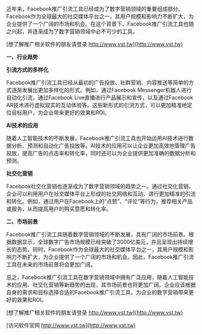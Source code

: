 近年来，Facebook推广引流工具已经成为了数字营销领域的重要组成部分。Facebook作为全球最大的社交媒体平台之一，其用户规模和影响力不断扩大，为企业提供了一个广阔的市场和机会。在这个背景下，Facebook推广引流工具也随之兴起，并逐渐成为了数字营销领域中必不可少的工具。

[想了解推广相关软件的朋友请登录 http://www.vst.tw](http://www.vst.tw)

**一、行业趋势**

**引流方式的多样化**

Facebook推广引流工具已经从最初的广告投放、社群营销、内容推送等简单的方式逐渐发展出更加多样化的形式。例如，通过Facebook Messenger机器人进行自动化引流，通过Facebook Live直播进行产品展示和宣传，以及通过Facebook AR技术进行虚拟现实的互动体验等。这些新形式的引流方式，可以更加精准地定位目标用户，为企业带来更好的效果和ROI。

**AI技术的应用**

随着人工智能技术的不断发展，Facebook推广引流工具也开始运用AI技术进行数据分析、预测和自动化广告投放等。AI技术的应用可以让企业更加高效地管理广告投放，提高广告的点击率和转化率，同时还可以为企业提供更加准确的数据分析和预测。

**社交化营销**

Facebook社交化营销也逐渐成为了数字营销领域的趋势之一。通过社交化营销，企业可以利用用户在社交媒体平台上形成的社交网络和互动，进行更加精准的引流和转化。例如，通过用户在Facebook上的“点赞”、“评论”等行为，推荐相关产品或服务，从而提高用户的购买意愿和转化率。

**二、市场前景**

Facebook推广引流工具随着数字营销领域的不断发展，具有广阔的市场前景。根据数据显示，全球数字广告市场规模已经突破了3000亿美元，并且呈现出持续增长的态势。同时，Facebook作为全球最大的社交媒体平台之一，其用户规模和影响力不断扩大，为企业提供了一个广阔的市场和机会。因此，Facebook推广引流工具在未来的市场前景将会更加广阔。

总之，Facebook推广引流工具在数字营销领域中拥有广泛应用，随着人工智能技术的应用、社交化营销等新趋势的出现，其市场前景也将更加广阔。企业应该根据自身的需求和目标选择合适的Facebook推广引流工具，为企业的数字营销带来更好的效果和ROI。

[想了解推广相关软件的朋友请登录 http://www.vst.tw](http://www.vst.tw)


[访问软件官网 http://www.vst.tw](http://www.vst.tw)
